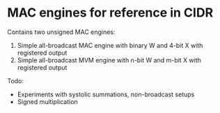 # MAC engines for reference in CIDR

Contains two unsigned MAC engines:
1. Simple all-broadcast MAC engine with binary W and 4-bit X with registered output
2. Simple all-broadcast MVM engine with n-bit W and m-bit X with registered output

Todo:
* Experiments with systolic summations, non-broadcast setups
* Signed multiplication